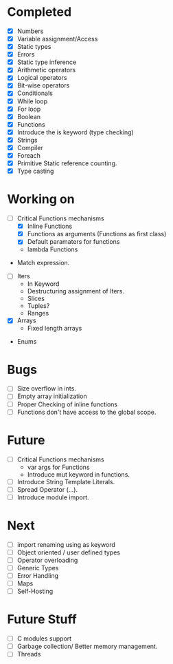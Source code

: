 # Completed
- [x] Numbers
- [x] Variable assignment/Access 
- [x] Static types
- [x] Errors
- [x] Static type inference
- [x] Arithmetic operators
- [x] Logical operators
- [x] Bit-wise operators
- [x] Conditionals
- [x] While loop
- [x] For loop
- [x] Boolean
- [x] Functions
- [x] Introduce the is keyword (type checking)
- [x] Strings
- [x] Compiler
- [x] Foreach
- [x] Primitive Static reference counting.
- [x] Type casting

# Working on
- [ ] Critical Functions mechanisms
  - [x] Inline Functions
  - [x] Functions as arguments (Functions as first class)
  - [x] Default paramaters for functions
  - lambda Functions
- Match expression.
- [ ] Iters
  - In Keyword
  - Destructuring assignment of Iters.
  - Slices
  - Tuples?
  - Ranges
- [x] Arrays
  - Fixed length arrays
- Enums
  
# Bugs
- [ ] Size overflow in ints.
- [ ] Empty array initialization
- [ ] Proper Checking of inline functions
- [ ] Functions don't have access to the global scope.
  
# Future 
- [ ] Critical Functions mechanisms
  - var args for Functions
  - Introduce mut keyword in functions.
- [ ] Introduce String Template Literals.
- [ ] Spread Operator (...).
- [ ] Introduce module import. 

# Next
- [ ] import renaming using as keyword
- [ ] Object oriented / user defined types
- [ ] Operator overloading
- [ ] Generic Types
- [ ] Error Handling
- [ ] Maps
- [ ] Self-Hosting

# Future Stuff
- [ ] C modules support
- [ ] Garbage collection/ Better memory management.
- [ ] Threads